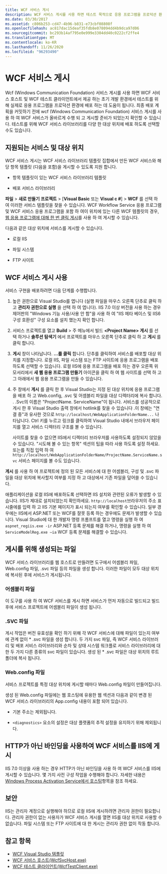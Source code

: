 ```yaml
---
title: WCF 서비스 게시
description: WCF 서비스 게시를 사용 하면 테스트 목적으로 응용 프로그램을 프로덕션 환경에 배포할 수 있습니다.
ms.date: 03/30/2017
ms.assetid: c806b253-cd47-4b96-b831-e73cbf08808f
ms.openlocfilehash: ac817dac15deaf35fdb8e078094dd4b9dca97d06
ms.sourcegitcommit: bc293b14af795e0e999e3304dd40c0222cf2ffe4
ms.translationtype: MT
ms.contentlocale: ko-KR
ms.lasthandoff: 11/26/2020
ms.locfileid: "96293490"
---
```

# <a name="wcf-service-publishing"></a>WCF 서비스 게시

Wcf (Windows Communication Foundation) 서비스 게시를 사용 하면 WCF 서비스 호스트 및 WCF 테스트 클라이언트에서 제공 하는 초기 개발 환경에서 테스트를 위해 실제로 응용 프로그램을 프로덕션 환경에 배포 하는 데 도움이 됩니다. 최종 배포 계획을 커밋하기 전에 wcf (Windows Communication Foundation) 서비스 게시를 사용 하 여 WCF 서비스가 올바르게 수행 되 고 게시할 준비가 되었는지 확인할 수 있습니다. 테스트를 위해 WCF 서비스 라이브러리를 다양 한 대상 위치에 배포 하도록 선택할 수도 있습니다.

## <a name="supported-services-and-target-locations"></a>지원되는 서비스 및 대상 위치

WCF 서비스 게시는 WCF 서비스 라이브러리 템플릿 집합에서 만든 WCF 서비스와 해당 항목 템플릿 (다음을 포함)을 게시할 수 있도록 지원 합니다.

- 항목 템플릿이 있는 WCF 서비스 라이브러리 템플릿

- 배포 서비스 라이브러리

**파일**  >  **새로 만들기 프로젝트** > [**Visual Basic** 또는 **Visual c #**] > **WCF** 를 선택 하 여 이러한 서비스 템플릿을 찾을 수 있습니다. WCF Workflow Service 응용 프로그램 및 WCF 서비스 응용 프로그램을 포함 하 여이 위치에 있는 다른 WCF 템플릿의 경우, [웹 응용 프로그램에 대해 한 번 클릭 게시](/previous-versions/aspnet/dd465337(v=vs.110))를 사용 하 여 게시할 수 있습니다.

다음과 같은 대상 위치에 서비스를 게시할 수 있습니다.

- 로컬 IIS

- 파일 시스템

- FTP 사이트

## <a name="using-wcf-service-publishing"></a>WCF 서비스 게시 사용

서비스 구현을 배포하려면 다음 단계를 수행합니다.

1. 높은 권한으로 Visual Studio를 엽니다 (실행 파일을 마우스 오른쪽 단추로 클릭 하 고 **관리자 권한으로 실행** 을 선택 하 여 엽니다).  IIS 7.0 이상 버전을 사용 하는 경우 제어판의 "Windows 기능 사용/사용 안 함"을 사용 하 여 "IIS 메타 베이스 및 IIS6 구성 호환성" 구성 요소를 설치 했는지 확인 합니다.

2. 서비스 프로젝트를 열고 **Build**  >  주 메뉴에서 빌드 **\<Project Name> 게시** 를 선택 하거나 **솔루션 탐색기** 에서 프로젝트를 마우스 오른쪽 단추로 클릭 하 고 **게시** 를 클릭 합니다.

3. **게시** 창이 나타납니다. **...를 클릭** 합니다. 단추를 클릭하여 서비스를 배포할 대상 위치를 지정합니다. 로컬 IIS, 파일 시스템 또는 FTP 사이트에 응용 프로그램을 배포 하도록 선택할 수 있습니다. 로컬 IIS에 응용 프로그램을 배포 하는 경우 오른쪽 위 모서리에서 **새 웹 응용 프로그램 만들기** 아이콘을 클릭 하 여 웹 사이트를 선택 하 고 그 아래에서 웹 응용 프로그램을 만들 수 있습니다.

4. 주 창에서 **게시** 를 클릭 한 후 Visual Studio는 지정 된 대상 위치에 응용 프로그램을 배포 하 고 Web.config, .svc 및 어셈블리 파일을 대상 디렉터리에 복사 합니다. . .Svc의 이름은 "ProjectName. ServiceName"이 됩니다. 서비스를 성공적으로 게시 한 후 Visual Studio 출력 창에서 hotlink를 찾을 수 있습니다 .이 창에는 "연결 중"과 유사한 것으로 `http://localhost/WebApplicationFolderName...` 나타납니다. Ctrl 키를 누르고 링크를 클릭하여 Visual Studio 내에서 브라우저 페이지를 열고 서비스 디렉터리 구조를 볼 수 있습니다.

     사이트를 찾을 수 없으면 IIS에서 디렉터리 브라우저를 사용하도록 설정되지 않았을 수 있습니다. "시도해 볼 수 있는 항목" 섹션의 팁을 따라 사용 하도록 설정 하세요. 또는를 직접 입력 하 여 `http://localhost/WebApplicationFolderName/ProjectName.ServiceName.svc` 서비스 페이지를 볼 수도 있습니다.

**게시** 를 사용 하 여 프로젝트에 정의 된 모든 서비스에 대 한 어셈블리, 구성 및 .svc 파일을 대상 위치에 복사할지 여부를 지정 하 고 대상에서 기존 파일을 덮어쓸 수 있습니다.

애플리케이션을 로컬 IIS에 배포하도록 선택하면 IIS 설치와 관련된 오류가 발생할 수 있습니다. IIS가 제대로 설치되었는지 확인하세요. `http://localhost`브라우저의 주소 표시줄에를 입력 하 고 IIS 기본 페이지가 표시 되는지 여부를 확인할 수 있습니다. 일부 경우에는 IIS에서 ASP.NET 또는 WCF를 잘못 등록 하는 경우에도 문제가 발생할 수 있습니다. Visual Studio에 대 한 개발자 명령 프롬프트를 열고 명령을 실행 하 여 `aspnet_regiis.exe -ir` ASP.NET 등록 문제를 해결 하거나, 명령을 실행 하 여 `ServiceModelReg.exe –ia` WCF 등록 문제를 해결할 수 있습니다.

## <a name="files-generated-for-publishing"></a>게시를 위해 생성되는 파일

 WCF 서비스 라이브러리를 웹 호스트로 만들려면 도구에서 어셈블리 파일, Web.config 파일, .svc 파일 등의 파일을 생성 합니다. 이러한 파일이 모두 대상 위치에 복사된 후에 서비스가 게시됩니다.

### <a name="assembly-files"></a>어셈블리 파일

 이 도구를 사용 하 여 WCF 서비스를 게시 하면 서비스가 먼저 자동으로 빌드되고 빌드 후에 서비스 프로젝트에 어셈블리 파일이 생성 됩니다.

### <a name="svc-file"></a>.SVC 파일

 게시 작업은 버전 유효성을 확인 하기 위해 각 WCF 서비스에 대해 파일이 있는지 여부에 관계 없이 * .svc 파일을 생성 합니다. 두 가지 svc 파일, 즉 WCF 서비스 라이브러리 및 배포 서비스 라이브러리와 순차 및 상태 시스템 워크플로 서비스 라이브러리에 대 한 두 가지 다른 종류의 svc 파일이 있습니다. 생성 된 \* .svc 파일은 대상 위치의 루트 폴더에 복사 됩니다.

### <a name="webconfig-file"></a>Web.config 파일

 서비스 프로젝트를 특정 대상 위치에 게시할 때마다 Web.config 파일이 만들어집니다.

 생성 된 Web.config 파일에는 웹 호스팅에 유용한 웹 섹션과 다음과 같이 변경 된 WCF 서비스 라이브러리의 App.config 내용이 포함 되어 있습니다.

- 기본 주소는 제외됩니다.

- `<diagnostics>` 요소의 설정은 대상 플랫폼의 추적 설정을 유지하기 위해 제외됩니다.

## <a name="publishing-wcf-services-with-non-http-bindings-to-iis"></a>HTTP가 아닌 바인딩을 사용하여 WCF 서비스를 IIS에 게시

 IIS 7.0 이상을 사용 하는 경우 HTTP가 아닌 바인딩을 사용 하 여 WCF 서비스를 IIS에 게시할 수 있습니다. 몇 가지 사전 구성 작업을 수행해야 합니다. 자세한 내용은  [Windows Process Activation Service에서 호스팅](./feature-details/hosting-in-windows-process-activation-service.md)항목을 참조 하세요.

## <a name="security"></a>보안

 IIS는 관리자 계정으로 실행해야 하므로 로컬 IIS에 게시하려면 관리자 권한이 필요합니다. 관리자 권한이 없는 사용자가 WCF 서비스 게시를 열면 IIS를 대상 위치로 사용할 수 없습니다. 파일 시스템 또는 FTP 사이트에 대 한 게시는 관리자 권한 없이 작동 합니다.

## <a name="see-also"></a>참고 항목

- [WCF Visual Studio 템플릿](wcf-vs-templates.md)
- [WCF 서비스 호스트(WcfSvcHost.exe)](wcf-service-host-wcfsvchost-exe.md)
- [WCF 테스트 클라이언트(WcfTestClient.exe)](wcf-test-client-wcftestclient-exe.md)
